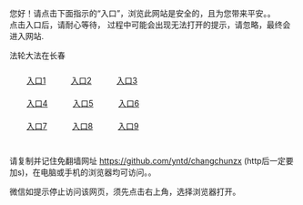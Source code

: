 您好！请点击下面指示的“入口”，浏览此网站是安全的，且为您带来平安。。 <br/>
点击入口后，请耐心等待， 过程中可能会出现无法打开的提示，请忽略，最终会进入网站. </br>

法轮大法在长春<br/>
<div style="padding:10px"><a style="margin:20px" target="_blank" href="https://d2lcyed8rsh9ej.cloudfront.net/2Qpsp?bylwjx" id="ccLink1" rel="nofollow">入口1</a> <a target="_blank" style="margin:20px" href="https://d3vrutnzi2lv6d.cloudfront.net/2Qpsp?vvbsjn" id="ccLink2" rel="nofollow">入口2</a> <a style="margin:20px" target="_blank" href="https://d3n9xdl31xzgrj.cloudfront.net/2Qpsp?ltbanwsa" id="ccLink3" rel="nofollow">入口3</a></div>

<div style="padding:10px" ><a style="margin:20px" target="_blank" href="https://d2lcyed8rsh9ej.cloudfront.net/2Qpsp?bylwjx" id="ccLink4" rel="nofollow">入口4</a> <a style="margin:20px" href="https://d3vrutnzi2lv6d.cloudfront.net/2Qpsp?vvbsjn" target="_blank" id="ccLink5" rel="nofollow">入口5</a> <a style="margin:20px" href="https://d3n9xdl31xzgrj.cloudfront.net/2Qpsp?ltbanwsa" target="_blank" id="ccLink6" rel="nofollow">入口6</a></div>

<div style="padding:10px"><a style="margin:20px" target="_blank" href="https://d2lcyed8rsh9ej.cloudfront.net/2Qpsp?bylwjx" id="ccLink7" rel="nofollow">入口7</a> <a style="margin:20px" href="https://d3vrutnzi2lv6d.cloudfront.net/2Qpsp?vvbsjn" target="_blank" id="ccLink8" rel="nofollow">入口8</a> <a style="margin:20px" target="_blank" href="https://d3n9xdl31xzgrj.cloudfront.net/2Qpsp?ltbanwsa" id="ccLink9" rel="nofollow">入口9</a></div>

<br/>



请复制并记住免翻墙网址 https://github.com/yntd/changchunzx (http后一定要加s)，在电脑或手机的浏览器均可访问。。<br/>

微信如提示停止访问该网页，须先点击右上角，选择浏览器打开。
